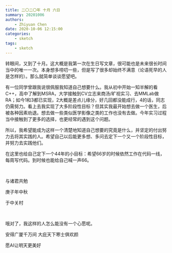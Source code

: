 ```yaml
---
title: 二〇二〇年 十月 六日
summary: 20201006
authors:
    - Zhiyuan Chen
date: 2020-10-06 12:15:00
categories:
    - sketch
tags:
    - sketch
---
```


转眼间，又到了十月。这大概是我第一次在生日写文章，很可能也是未来很长时间当中的唯一一次。本身想多唠叨一些，但是写了很多却始终不满意（论语死早的人是怎样的）。那么就简单谈谈愿望吧。

有一位同学曾跟我说很佩服我知道自己想要什么。我从初中开始一知半解的看C++，高中了解到MSRA，大学接触到CV立志来商汤/旷视实习、去MMLab做RA；如今1和3都已实现，2大概是差点儿缘分，好几回都没能成行，4的话，同志仍需努力。看上去我实现了大多阶段性目标？但其实我最开始想去做一个医生，后被各种因素劝退。想去做一些类似医学影像之类的工作也没有去做。今年实习过程当中接触到了更多的选择，也更经常的遇到这个问题。

所以，我希望能成为这样一个清楚地知道自己想要的究竟是什么，并坚定的付出努力去将其实践的人。希望自己以后能更多想、多问去定下一个又一个阶段性目标，并努力去实践他们。

在这里也给自己定下一个44年的小目标：希望66岁的时候依然工作在代码一线，每周写代码。到时候也能给自己喊一声66。

</br>

与诸君共勉

庚子年中秋

于中关村

</br>

哦对了，我这样的人怎么能没有一个心愿呢。

安得广厦千万间 大庇天下寒士俱欢颜

愿AI让明天更美好
